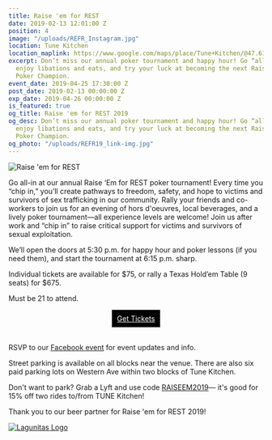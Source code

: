 ```yaml
---
title: Raise 'em for REST
date: 2019-02-13 12:01:00 Z
position: 4
image: "/uploads/REFR_Instagram.jpg"
location: Tune Kitchen
location_maplink: https://www.google.com/maps/place/Tune+Kitchen/@47.612279,-122.3478418,17z/data=!4m12!1m6!3m5!1s0x5490154d0a55d08d:0x3ddaaf616aa2b4d6!2sTune+Kitchen!8m2!3d47.6122754!4d-122.3456532!3m4!1s0x5490154d0a55d08d:0x3ddaaf616aa2b4d6!8m2!3d47.6122754!4d-122.3456532
excerpt: Don’t miss our annual poker tournament and happy hour! Go “all-in” for REST,
  enjoy libations and eats, and try your luck at becoming the next Raise ‘em for REST
  Poker Champion.
event_date: 2019-04-25 17:30:00 Z
post_date: 2019-02-13 00:00:00 Z
exp_date: 2019-04-26 00:00:00 Z
is_featured: true
og_title: Raise 'em for REST 2019
og_desc: Don’t miss our annual poker tournament and happy hour! Go “all-in” for REST,
  enjoy libations and eats, and try your luck at becoming the next Raise ‘em for REST
  Poker Champion.
og_photo: "/uploads/REFR19_link-img.jpg"
---
```


![Raise 'em for REST](/uploads/REFR19_link-img_800.jpg)

Go all-in at our annual Raise ‘Em for REST poker tournament! Every time you “chip in,” you’ll create pathways to freedom, safety, and hope to victims and survivors of sex trafficking in our community. Rally your friends and co-workers to join us for an evening of hors d'oeuvres, local beverages, and a lively poker tournament—all experience levels are welcome! Join us after work and “chip in” to raise critical support for victims and survivors of sexual exploitation. 
 
We’ll open the doors at 5:30 p.m. for happy hour and poker lessons (if you need them), and start the tournament at 6:15 p.m. sharp.

Individual tickets are available for $75, or rally a Texas Hold’em Table (9 seats) for $675.

Must be 21 to attend. 

<!-- BEGIN: Tickets Button --><div align="center"><a href="https://iwantrest.ejoinme.org/MyEvents/RaiseEmforREST2019/tabid/1037273/Default.aspx" class="button" style="background-color: rgb(0, 0, 0); border: 1px solid rgb(91, 91, 91); color: rgb(255, 255, 255); display: inline-block; padding: 8px 10px; text-shadow: none; border-radius: 0px;">Get Tickets</a></div>

<br>

RSVP to our [Facebook event](http://bit.ly/RaiseEmForREST19) for event updates and info.

Street parking is available on all blocks near the venue. There are also six paid parking lots on Western Ave within two blocks of Tune Kitchen.  

Don't want to park? Grab a Lyft and use code [RAISEEM2019](https://www.lyft.com/invite/raiseem2019)— it's good for 15% off two rides to/from TUNE Kitchen!

Thank you to our beer partner for Raise 'em for REST 2019!

[![Lagunitas Logo](/uploads/REST_Lagunitas_sm.jpg)](https://lagunitas.com/)